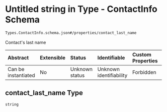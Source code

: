 # Untitled string in Type - ContactInfo Schema

```txt
Types.ContactInfo.schema.json#/properties/contact_last_name
```

Contact's last name

| Abstract            | Extensible | Status         | Identifiable            | Custom Properties | Additional Properties | Access Restrictions | Defined In                                                                                  |
| :------------------ | :--------- | :------------- | :---------------------- | :---------------- | :-------------------- | :------------------ | :------------------------------------------------------------------------------------------ |
| Can be instantiated | No         | Unknown status | Unknown identifiability | Forbidden         | Allowed               | none                | [ContactInfo.schema.json\*](../schema/types/ContactInfo.schema.json "open original schema") |

## contact_last_name Type

`string`
